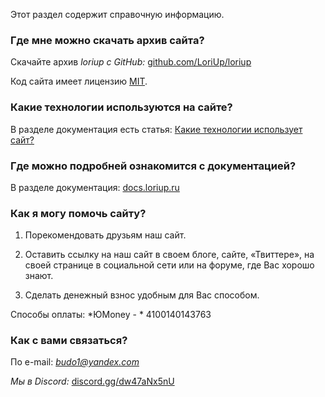Этот раздел содержит справочную информацию.  

### Где мне можно скачать архив сайта?
Скачайте архив *loriup с GitHub:* [github.com/LoriUp/loriup](https://github.com/LoriUp/loriup)

Код сайта имеет лицензию [MIT](https://ru.wikipedia.org/wiki/%D0%9B%D0%B8%D1%86%D0%B5%D0%BD%D0%B7%D0%B8%D1%8F_MIT).  

### Какие технологии используются на сайте?
В разделе документация есть статья: [Какие технологии использует сайт?](https://docs.loriup.ru/info/hleb)

### Где можно подробней ознакомится с документацией?
В разделе документация: [docs.loriup.ru](https://docs.loriup.ru)

### Как я могу помочь сайту?

1. Порекомендовать друзьям наш сайт.

2. Оставить ссылку на наш сайт в своем блоге, сайте, «Твиттере», на своей странице в социальной сети или на форуме, где Вас хорошо знают.

3. Сделать денежный взнос удобным для Вас способом. 

Способы оплаты: *ЮMoney - * 4100140143763

### Как с вами связаться?
По e-mail: *budo1@yandex.com*
        
*Мы в Discord:* [discord.gg/dw47aNx5nU](https://discord.gg/dw47aNx5nU)
         